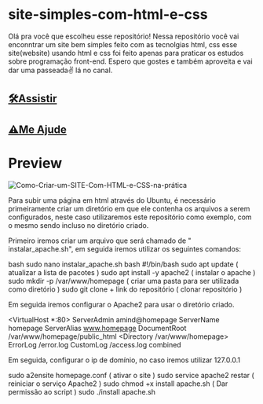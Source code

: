 # site-simples-com-html-e-css

Olá pra você que escolheu esse repositório! Nessa repositório você vai enconntrar um site bem simples feito com as tecnolgias html, css esse site(website) usando html e css foi feito apenas para praticar os estudos sobre programação front-end. Espero que gostes e também aproveita e vai dar uma passeada✌ lá no canal.

## [🛠Assistir](https://www.youtube.com/watch?v=3R7QtNcwE3c)
## [⚠Me Ajude](https://www.youtube.com/channel/UCxKIsX5OXyyNWVmomuDc-LA?sub_confirmation=1)
# Preview
![Como-Criar-um-SITE-Com-HTML-e-CSS-na-prática](/Como-Criar-um-SITE-Com-HTML-e-CSS-na-prática.png)


Para subir uma página em html através do Ubuntu, é necessário primeiramente criar um diretório em que ele contenha os arquivos a serem configurados, neste caso utilizaremos este repositório como exemplo, com o mesmo sendo incluso no diretório criado. 

Primeiro iremos criar um arquivo que será chamado de " instalar_apache.sh", em seguida iremos utilizar os seguintes comandos:

bash
sudo nano instalar_apache.sh
bash
#!/bin/bash
sudo apt update ( atualizar a lista de pacotes )
sudo apt install -y apache2 ( instalar o apache )
sudo mkdir -p /var/www/homepage ( criar uma pasta para ser utilizada como diretório )
sudo git clone + link do repositório ( clonar repositório )

Em seguida iremos configurar o Apache2 para usar o diretório criado.

<VirtualHost *:80>
  ServerAdmin amind@homepage
  ServerName homepage
  ServerAlias www.homepage
  DocumentRoot /var/www/homepage/public_html
  <Directory /var/www/homepage>
  ErrorLog /error.log
  CustomLog /access.log combined
</VirtualHost>

Em seguida, configurar o ip de domínio, no caso iremos utilizar 127.0.0.1

sudo a2ensite homepage.conf ( ativar o site )
sudo service apache2 restar ( reiniciar o serviço Apache2 )
sudo chmod +x install apache.sh ( Dar permissão ao script )
sudo ./install apache.sh


